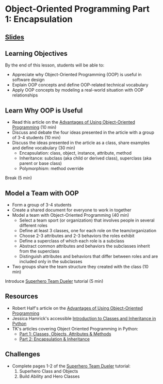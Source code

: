 # Object-Oriented Programming Part 1: Encapsulation

## [Slides](https://docs.google.com/presentation/d/1H3c4ZxOX5mkEFH6xJ4EUJOzenPrpa82tK3WBsNZA0NQ/edit?usp=sharing)

## Learning Objectives
By the end of this lesson, students will be able to:
- Appreciate why Object-Oriented Programming (OOP) is useful in software design
- Explain OOP concepts and define OOP-related technical vocabulary
- Apply OOP concepts by modeling a real-world situation with OOP relationships

## Learn Why OOP is Useful
- Read this article on the [Advantages of Using Object-Oriented Programming][] (10 min)
- Discuss and debate the four ideas presented in the article with a group of 3-4 students (10 min)
- Discuss the ideas presented in the article as a class, share examples and define vocabulary (30 min)
  - Encapsulation: class, object, instance, attribute, method
  - Inheritance: subclass (aka child or derived class), superclass (aka parent or base class)
  - Polymorphism: method override

Break (5 min)

## Model a Team with OOP
- Form a group of 3-4 students
- Create a shared document for everyone to work in together
- Model a team with Object-Oriented Programming (40 min)
  - Select a team sport (or organization) that involves people in several different roles
  - Define at least 3 classes, one for each role on the team/organization
  - Choose 2-3 attributes and 2-3 behaviors the roles exhibit
  - Define a superclass of which each role is a subclass
  - Abstract common attributes and behaviors the subclasses inherit from the superclass
  - Distinguish attributes and behaviors that differ between roles and are included only in the subclasses
- Two groups share the team structure they created with the class (10 min)

Introduce [Superhero Team Dueler] tutorial (5 min)

## Resources
- Robert Half's article on the [Advantages of Using Object-Oriented Programming]
- Jessica Hamrick's accessible [Introduction to Classes and Inheritance in Python]
- TK's articles covering Object Oriented Programming in Python:
  - [Part 1: Classes, Objects, Attributes & Methods][OOP Python 1]
  - [Part 2: Encapsulation & Inheritance][OOP Python 2]

[Advantages of Using Object-Oriented Programming]: https://www.roberthalf.com/blog/salaries-and-skills/4-advantages-of-object-oriented-programming
[Introduction to Classes and Inheritance in Python]: http://www.jesshamrick.com/2011/05/18/an-introduction-to-classes-and-inheritance-in-python/
[OOP Python 1]: https://medium.com/the-renaissance-developer/python-101-object-oriented-programming-part-1-7d5d06833f26
[OOP Python 2]: https://medium.com/the-renaissance-developer/python-101-object-oriented-programming-part-2-8e0db3ddd531


## Challenges
- Complete pages 1-2 of the [Superhero Team Dueler] tutorial:
  1. Superhero Class and Objects
  2. Build Ability and Hero Classes

[Superhero Team Dueler]: https://make.sc/superhero-team-dueler
